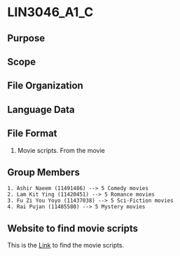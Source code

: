 # LIN3046_A1_C

## Purpose


## Scope

## File Organization

## Language Data

## File Format
1. Movie scripts. From the movie


## Group Members
```
1. Ashir Naeem (11491486) --> 5 Comedy movies 
2. Lam Kit Ying (11420451) --> 5 Romance movies
3. Fu Zi You Yoyo (11437038) --> 5 Sci-Fiction movies
4. Rai Pujan (11485580) --> 5 Mystery movies
```

## Website to find movie scripts
This is the [Link](https://www.imsdb.com/) to find the movie scripts.
